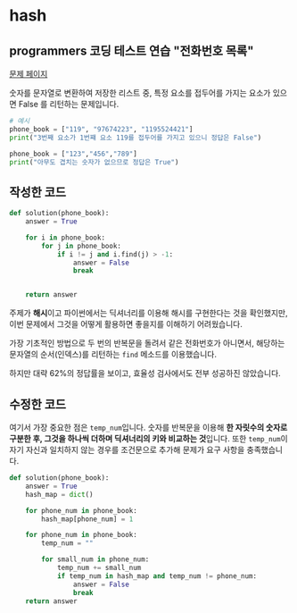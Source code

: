 # hash

## programmers 코딩 테스트 연습 "전화번호 목록"

[문제 페이지](https://programmers.co.kr/learn/courses/30/lessons/42577?language=python3)

숫자를 문자열로 변환하여 저장한 리스트 중, 특정 요소를 접두어를 가지는 요소가 있으면 False 를 리턴하는 문제입니다.

```python
# 예시
phone_book = ["119", "97674223", "1195524421"]
print("3번째 요소가 1번쨰 요소 119를 접두어를 가지고 있으니 정답은 False")

phone_book = ["123","456","789"]
print("아무도 겹치는 숫자가 없으므로 정답은 True")
```

## 작성한 코드

```python
def solution(phone_book):
    answer = True

    for i in phone_book:
        for j in phone_book:
            if i != j and i.find(j) > -1:
                answer = False
                break


    return answer
```

주제가 **해시**이고 파이썬에서는 딕셔너리를 이용해 해시를 구현한다는 것을 확인했지만, 이번 문제에서 그것을 어떻게 활용하면 좋을지를 이해하기 어려웠습니다.

가장 기초적인 방법으로 두 번의 반복문을 돌려서 같은 전화번호가 아니면서, 해당하는 문자열의 순서(인덱스)를 리턴하는 `find` 메소드를 이용했습니다.

하지만 대략 62%의 정답률을 보이고, 효율성 검사에서도 전부 성공하진 않았습니다.

## 수정한 코드

여기서 가장 중요한 점은 `temp_num`입니다. 숫자를 반복문을 이용해 **한 자릿수의 숫자로 구분한 후, 그것을 하나씩 더하며 딕셔너리의 키와 비교하는 것**입니다. 또한 `temp_num`이 자기 자신과 일치하지 않는 경우를 조건문으로 추가해 문제가 요구 사항을 충족했습니다.

```python
def solution(phone_book):
    answer = True
    hash_map = dict()

    for phone_num in phone_book:
        hash_map[phone_num] = 1

    for phone_num in phone_book:
        temp_num = ""

        for small_num in phone_num:
            temp_num += small_num
            if temp_num in hash_map and temp_num != phone_num:
                answer = False
                break
    return answer
```
